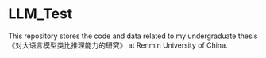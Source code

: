 # LLM_Test
This repository stores the code and data related to my undergraduate thesis 《对大语言模型类比推理能力的研究》 at Renmin University of China.
